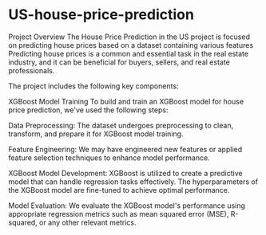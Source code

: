 # US-house-price-prediction

Project Overview
The House Price Prediction in the US project is focused on predicting house prices based on a dataset containing various features
 Predicting house prices is a common and essential task in the real estate industry, and it can be beneficial for buyers, sellers, and real estate professionals.

The project includes the following key components:

XGBoost Model Training
To build and train an XGBoost model for house price prediction, we've used the following steps:

Data Preprocessing: The dataset undergoes preprocessing to clean, transform, and prepare it for XGBoost model training.

Feature Engineering: We may have engineered new features or applied feature selection techniques to enhance model performance.

XGBoost Model Development: XGBoost is utilized to create a predictive model that can handle regression tasks effectively. The hyperparameters of the XGBoost model are fine-tuned to achieve optimal performance.

Model Evaluation: We evaluate the XGBoost model's performance using appropriate regression metrics such as mean squared error (MSE), R-squared, or any other relevant metrics.
